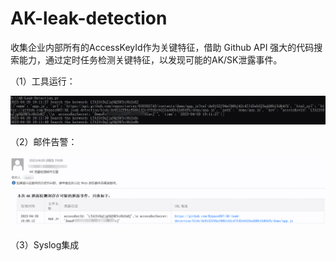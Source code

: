 # AK-leak-detection

收集企业内部所有的AccessKeyId作为关键特征，借助 Github API 强大的代码搜索能力，通过定时任务检测关键特征，以发现可能的AK/SK泄露事件。



（1）工具运行：

![](.\images\1-1.png)

（2）邮件告警：

![](.\images\1-2.png)



（3）Syslog集成